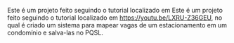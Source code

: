 Este é um projeto feito seguindo o tutorial localizado em Este é um projeto feito seguindo o tutorial localizado em https://youtu.be/LXRU-Z36GEU, no qual é criado um sistema para mapear vagas de um estacionamento em um condomínio e salva-las no PQSL.

